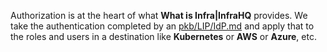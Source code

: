 Authorization is at the heart of what **What is Infra|InfraHQ** provides. We take the authentication completed by an [pkb/LIP/IdP.md](pkb/LIP/IdP.md) and apply that to the roles and users in a destination like **Kubernetes** or **AWS** or **Azure**, etc.